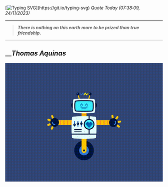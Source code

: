 [![Typing SVG](https://readme-typing-svg.herokuapp.com?font=Press+Start+2P&color=C2F784&size=35&width=900&height=100&lines=Hello+World%2C+I'm+Hung+!)](https://git.io/typing-svg) 
_Quote Today (07:38:09, 24/11/2023)_
___
>**_There is nothing on this earth more to be prized than true friendship._**
___

## __**_Thomas Aquinas_**

![RobotDance](src/assets/images/robot-dancing-dribble.gif?style=center)
